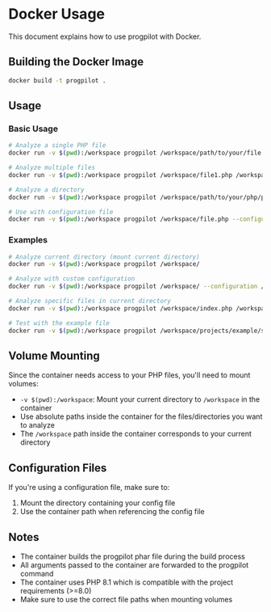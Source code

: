 # Docker Usage

This document explains how to use progpilot with Docker.

## Building the Docker Image

```bash
docker build -t progpilot .
```

## Usage

### Basic Usage

```bash
# Analyze a single PHP file
docker run -v $(pwd):/workspace progpilot /workspace/path/to/your/file.php

# Analyze multiple files
docker run -v $(pwd):/workspace progpilot /workspace/file1.php /workspace/file2.php /workspace/file3.php

# Analyze a directory
docker run -v $(pwd):/workspace progpilot /workspace/path/to/your/php/project/

# Use with configuration file
docker run -v $(pwd):/workspace progpilot /workspace/file.php --configuration /workspace/config.yml
```

### Examples

```bash
# Analyze current directory (mount current directory)
docker run -v $(pwd):/workspace progpilot /workspace/

# Analyze with custom configuration
docker run -v $(pwd):/workspace progpilot /workspace/ --configuration /workspace/progpilot.yml

# Analyze specific files in current directory
docker run -v $(pwd):/workspace progpilot /workspace/index.php /workspace/config.php

# Test with the example file
docker run -v $(pwd):/workspace progpilot /workspace/projects/example/source_code1.php
```

## Volume Mounting

Since the container needs access to your PHP files, you'll need to mount volumes:

- `-v $(pwd):/workspace`: Mount your current directory to `/workspace` in the container
- Use absolute paths inside the container for the files/directories you want to analyze
- The `/workspace` path inside the container corresponds to your current directory

## Configuration Files

If you're using a configuration file, make sure to:
1. Mount the directory containing your config file
2. Use the container path when referencing the config file

## Notes

- The container builds the progpilot phar file during the build process
- All arguments passed to the container are forwarded to the progpilot command
- The container uses PHP 8.1 which is compatible with the project requirements (>=8.0)
- Make sure to use the correct file paths when mounting volumes 